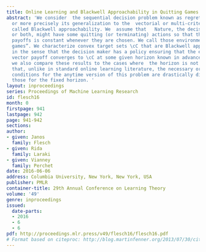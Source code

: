 ```yaml
---
title: Online Learning and Blackwell Approachability in Quitting Games
abstract: 'We consider  the sequential decision problem known as regret minimization,
  or more precisely its generalization to the  vectorial or multi-criteria  setup
  called Blackwell approachability. We  assume that   Nature, the decision maker,
  or both, might have some quitting (or terminating) actions so that the stream of
  payoffs is constant whenever they are chosen. We call those environments  “quitting
  games”. We characterize convex target sets \cC that are Blackwell approachable,
  in the sense that the decision maker has a policy ensuring that the expected average
  vector payoff converges to \cC at some given horizon known in advance. Moreover,
  we also compare these results to the cases where  the horizon is not known and show
  that, unlike in standard online learning literature, the necessary or sufficient
  conditions for the anytime version of this problem are drastically different than
  those for the fixed horizon. '
layout: inproceedings
series: Proceedings of Machine Learning Research
id: flesch16
month: 0
firstpage: 941
lastpage: 942
page: 941-942
sections: 
author:
- given: Janos
  family: Flesch
- given: Rida
  family: Laraki
- given: Vianney
  family: Perchet
date: 2016-06-06
address: Columbia University, New York, New York, USA
publisher: PMLR
container-title: 29th Annual Conference on Learning Theory
volume: '49'
genre: inproceedings
issued:
  date-parts:
  - 2016
  - 6
  - 6
pdf: http://proceedings.mlr.press/v49/flesch16/flesch16.pdf
# Format based on citeproc: http://blog.martinfenner.org/2013/07/30/citeproc-yaml-for-bibliographies/
---
```

